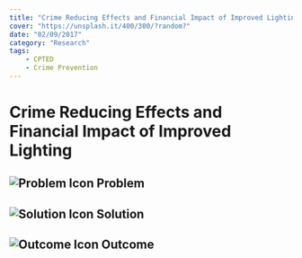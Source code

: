 ```yaml
---
title: "Crime Reducing Effects and Financial Impact of Improved Lighting"
cover: "https://unsplash.it/400/300/?random?"
date: "02/09/2017"
category: "Research"
tags:
    - CPTED
    - Crime Prevention 
---
```


# Crime Reducing Effects and Financial Impact of Improved Lighting

## ![Problem Icon](https://github.com/google/material-design-icons/raw/master/alert/1x_web/ic_error_outline_black_48dp.png "Problem") Problem

## ![Solution Icon](https://github.com/google/material-design-icons/raw/master/action/1x_web/ic_lightbulb_outline_black_48dp.png "Solution") Solution

## ![Outcome Icon](https://github.com/google/material-design-icons/raw/master/action/1x_web/ic_view_list_black_48dp.png "Outcome") Outcome
